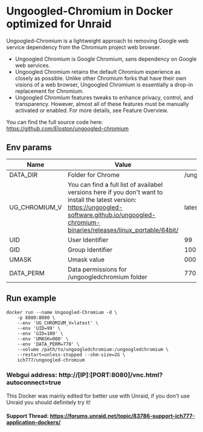 # Ungoogled-Chromium in Docker optimized for Unraid
Ungoogled-Chromium is a lightweight approach to removing Google web service dependency from the Chromium project web browser.
- Ungoogled Chromium is Google Chromium, sans dependency on Google web services.
- Ungoogled Chromium retains the default Chromium experience as closely as possible. Unlike other Chromium forks that have their own visions of a web browser, Ungoogled Chromium is essentially a drop-in replacement for Chromium.
- Ungoogled Chromium features tweaks to enhance privacy, control, and transparency. However, almost all of these features must be manually activated or enabled. For more details, see Feature Overview.

You can find the full source code here: https://github.com/Eloston/ungoogled-chromium

## Env params
| Name | Value | Example |
| --- | --- | --- |
| DATA_DIR | Folder for Chrome | /ungoogledchromium |
| UG_CHROMIUM_V | You can find a full list of availabel versions here if you don't want to install the latest version: https://ungoogled-software.github.io/ungoogled-chromium-binaries/releases/linux_portable/64bit/ | latest |
| UID | User Identifier | 99 |
| GID | Group Identifier | 100 |
| UMASK | Umask value | 000 |
| DATA_PERM | Data permissions for /ungoogledchromium folder | 770 |

## Run example
```
docker run --name Ungoogled-Chromium -d \
	-p 8080:8080 \
    --env 'UG_CHROMIUM_V=latest' \
	--env 'UID=99' \
	--env 'GID=100' \
	--env 'UMASK=000' \
	--env 'DATA_PERM=770' \
	--volume /path/to/ungoogledchromium:/ungoogledchromium \
    --restart=unless-stopped --shm-size=2G \
	ich777/ungoogled-chromium
```
### Webgui address: http://[IP]:[PORT:8080]/vnc.html?autoconnect=true

This Docker was mainly edited for better use with Unraid, if you don't use Unraid you should definitely try it!

#### Support Thread: https://forums.unraid.net/topic/83786-support-ich777-application-dockers/